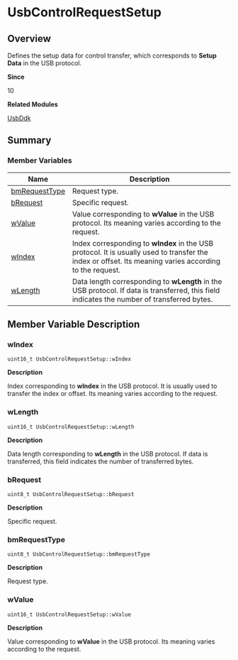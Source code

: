 # UsbControlRequestSetup


## Overview

Defines the setup data for control transfer, which corresponds to <b>Setup Data</b> in the USB protocol.

**Since**

10

**Related Modules**

[UsbDdk](_usb_ddk.md)


## Summary


### Member Variables

| Name| Description|
| -------- | -------- |
| [bmRequestType](#bmrequesttype) | Request type.|
| [bRequest](#brequest) | Specific request.|
| [wValue](#wvalue) | Value corresponding to **wValue** in the USB protocol. Its meaning varies according to the request.|
| [wIndex](#windex) | Index corresponding to **wIndex** in the USB protocol. It is usually used to transfer the index or offset. Its meaning varies according to the request. |
| [wLength](#wlength) | Data length corresponding to **wLength** in the USB protocol. If data is transferred, this field indicates the number of transferred bytes.|


## Member Variable Description


### wIndex


```
uint16_t UsbControlRequestSetup::wIndex
```

**Description**

Index corresponding to **wIndex** in the USB protocol. It is usually used to transfer the index or offset. Its meaning varies according to the request. 


### wLength


```
uint16_t UsbControlRequestSetup::wLength
```

**Description**

Data length corresponding to **wLength** in the USB protocol. If data is transferred, this field indicates the number of transferred bytes.


### bRequest


```
uint8_t UsbControlRequestSetup::bRequest
```

**Description**

Specific request.


### bmRequestType


```
uint8_t UsbControlRequestSetup::bmRequestType
```

**Description**

Request type.


### wValue


```
uint16_t UsbControlRequestSetup::wValue
```

**Description**

Value corresponding to **wValue** in the USB protocol. Its meaning varies according to the request.
